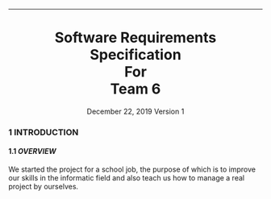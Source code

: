 ---

<h1 align = "center">
Software Requirements Specification<br>
For<br>
Team 6
</h1>
<p align = "center">
December 22, 2019
Version 1
</p>

### 1 INTRODUCTION
#### 1.1 _OVERVIEW_ 
We started the project for a school job, the purpose of which is to improve our skills in the informatic field and also teach us how to manage a real project by ourselves.
  
